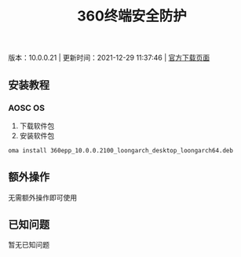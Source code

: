 ﻿---
id: 97
title: 360终端安全防护
toc: true
weight: 97
---

版本：10.0.0.21 | 更新时间：2021-12-29 11:37:46 | [官方下载页面](http://app.loongapps.cn/#/detail/97)

## 安装教程 

### AOSC OS 

1. 下载软件包
2. 安装软件包

```bash
oma install 360epp_10.0.0.2100_loongarch_desktop_loongarch64.deb
```

## 额外操作

无需额外操作即可使用

## 已知问题

暂无已知问题

